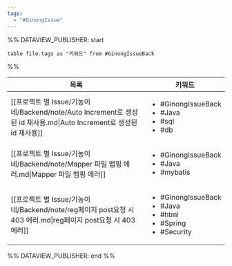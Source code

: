 ```yaml
---
tags:
  - "#GinongIssue"
---
```

%% DATAVIEW_PUBLISHER: start
```dataview
table file.tags as "키워드" from #GinongIssueBack
```
%%

| 목록                                                                                           | 키워드                                                                                              |
| -------------------------------------------------------------------------------------------- | ------------------------------------------------------------------------------------------------ |
| [[프로젝트 별 Issue/기농이네/Backend/note/Auto Increment로 생성된 id 재사용.md\|Auto Increment로 생성된 id 재사용]] | <ul><li>#GinongIssueBack</li><li>#Java</li><li>#sql</li><li>#db</li></ul>                        |
| [[프로젝트 별 Issue/기농이네/Backend/note/Mapper 파일 맵핑 에러.md\|Mapper 파일 맵핑 에러]]                       | <ul><li>#GinongIssueBack</li><li>#Java</li><li>#mybatis</li></ul>                                |
| [[프로젝트 별 Issue/기농이네/Backend/note/reg페이지 post요청 시 403 에러.md\|reg페이지 post요청 시 403 에러]]         | <ul><li>#GinongIssueBack</li><li>#Java</li><li>#html</li><li>#Spring</li><li>#Security</li></ul> |

%% DATAVIEW_PUBLISHER: end %%